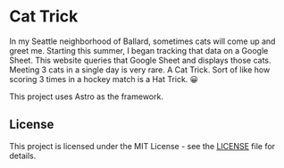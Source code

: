 # Cat Trick

In my Seattle neighborhood of Ballard, sometimes cats will come up and greet me. Starting this summer, I began tracking that data on a Google Sheet. This website queries that Google Sheet and displays those cats. Meeting 3 cats in a single day is very rare. A Cat Trick. Sort of like how scoring 3 times in a hockey match is a Hat Trick. 😀

This project uses Astro as the framework.

## License

This project is licensed under the MIT License - see the [LICENSE](LICENSE) file for details.
